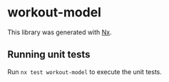 # workout-model

This library was generated with [Nx](https://nx.dev).

## Running unit tests

Run `nx test workout-model` to execute the unit tests.
